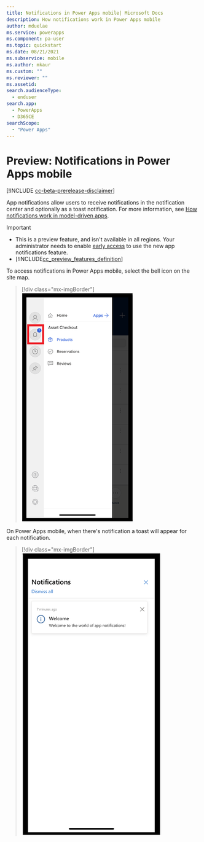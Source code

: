 ```yaml
---
title: Notifications in Power Apps mobile| Microsoft Docs
description: How notifications work in Power Apps mobile
author: mduelae
ms.service: powerapps
ms.component: pa-user
ms.topic: quickstart
ms.date: 08/21/2021
ms.subservice: mobile
ms.author: mkaur
ms.custom: ""
ms.reviewer: ""
ms.assetid: 
search.audienceType: 
  - enduser
search.app: 
  - PowerApps
  - D365CE
searchScope:
  - "Power Apps"
---
```


# Preview: Notifications in Power Apps mobile

[!INCLUDE [cc-beta-prerelease-disclaimer](../includes/cc-beta-prerelease-disclaimer.md)]


App notifications allow users to receive notifications in the notification center and optionally as a toast notification. For more information, see [How notifications work in model-driven apps](../user/notifications.md).

> [!IMPORTANT]
> - This is a preview feature, and isn't available in all regions. Your administrator needs to enable [early access](/power-platform/admin/opt-in-early-access-updates) to use the new app notifications feature.
> - [!INCLUDE[cc_preview_features_definition](../includes/cc-preview-features-definition.md)]


To access notifications in Power Apps mobile, select the bell icon on the site map. 

> [!div class="mx-imgBorder"] 
> ![Enable to disable toast notifications.](media/mobile-bell.png)  

On Power Apps mobile, when there's notification a toast will appear for each notification. 
 
> [!div class="mx-imgBorder"] 
> ![Example of a toast notifications.](media/mobile-toast.png)  
   
